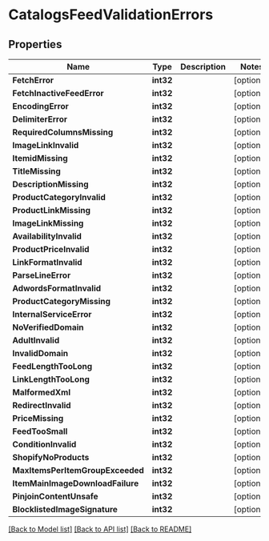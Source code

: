 # CatalogsFeedValidationErrors

## Properties

Name | Type | Description | Notes
------------ | ------------- | ------------- | -------------
**FetchError** | **int32** |  | [optional] 
**FetchInactiveFeedError** | **int32** |  | [optional] 
**EncodingError** | **int32** |  | [optional] 
**DelimiterError** | **int32** |  | [optional] 
**RequiredColumnsMissing** | **int32** |  | [optional] 
**ImageLinkInvalid** | **int32** |  | [optional] 
**ItemidMissing** | **int32** |  | [optional] 
**TitleMissing** | **int32** |  | [optional] 
**DescriptionMissing** | **int32** |  | [optional] 
**ProductCategoryInvalid** | **int32** |  | [optional] 
**ProductLinkMissing** | **int32** |  | [optional] 
**ImageLinkMissing** | **int32** |  | [optional] 
**AvailabilityInvalid** | **int32** |  | [optional] 
**ProductPriceInvalid** | **int32** |  | [optional] 
**LinkFormatInvalid** | **int32** |  | [optional] 
**ParseLineError** | **int32** |  | [optional] 
**AdwordsFormatInvalid** | **int32** |  | [optional] 
**ProductCategoryMissing** | **int32** |  | [optional] 
**InternalServiceError** | **int32** |  | [optional] 
**NoVerifiedDomain** | **int32** |  | [optional] 
**AdultInvalid** | **int32** |  | [optional] 
**InvalidDomain** | **int32** |  | [optional] 
**FeedLengthTooLong** | **int32** |  | [optional] 
**LinkLengthTooLong** | **int32** |  | [optional] 
**MalformedXml** | **int32** |  | [optional] 
**RedirectInvalid** | **int32** |  | [optional] 
**PriceMissing** | **int32** |  | [optional] 
**FeedTooSmall** | **int32** |  | [optional] 
**ConditionInvalid** | **int32** |  | [optional] 
**ShopifyNoProducts** | **int32** |  | [optional] 
**MaxItemsPerItemGroupExceeded** | **int32** |  | [optional] 
**ItemMainImageDownloadFailure** | **int32** |  | [optional] 
**PinjoinContentUnsafe** | **int32** |  | [optional] 
**BlocklistedImageSignature** | **int32** |  | [optional] 

[[Back to Model list]](../README.md#documentation-for-models) [[Back to API list]](../README.md#documentation-for-api-endpoints) [[Back to README]](../README.md)


